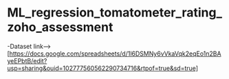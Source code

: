 # ML_regression_tomatometer_rating_zoho_assessment
-Dataset link-->[https://docs.google.com/spreadsheets/d/1l6DSMNy6vVkaVqk2eqEo1n2BAyeEPbtB/edit?usp=sharing&ouid=102777560562290734716&rtpof=true&sd=true]
